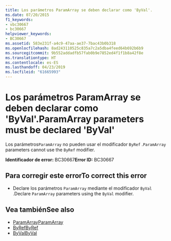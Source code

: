 ```yaml
---
title: Los parámetros ParamArray se deben declarar como 'ByVal'.
ms.date: 07/20/2015
f1_keywords:
- vbc30667
- bc30667
helpviewer_keywords:
- BC30667
ms.assetid: 583e231f-a4c9-47aa-ae37-7bac43b0b318
ms.openlocfilehash: 8ad243110525c835a7c2a5dba4feed64b692b6b9
ms.sourcegitcommit: 9b552addadfb57fab0b9e7852ed4f1f1b8a42f8e
ms.translationtype: HT
ms.contentlocale: es-ES
ms.lasthandoff: 04/23/2019
ms.locfileid: "61665993"
---
```

# <a name="paramarray-parameters-must-be-declared-byval"></a><span data-ttu-id="2ea95-102">Los parámetros ParamArray se deben declarar como 'ByVal'.</span><span class="sxs-lookup"><span data-stu-id="2ea95-102">ParamArray parameters must be declared 'ByVal'</span></span>
<span data-ttu-id="2ea95-103">Los parámetros`ParamArray` no pueden usar el modificador `ByRef` .</span><span class="sxs-lookup"><span data-stu-id="2ea95-103">`ParamArray` parameters cannot use the `ByRef` modifier.</span></span>  
  
 <span data-ttu-id="2ea95-104">**Identificador de error:** BC30667</span><span class="sxs-lookup"><span data-stu-id="2ea95-104">**Error ID:** BC30667</span></span>  
  
## <a name="to-correct-this-error"></a><span data-ttu-id="2ea95-105">Para corregir este error</span><span class="sxs-lookup"><span data-stu-id="2ea95-105">To correct this error</span></span>  
  
- <span data-ttu-id="2ea95-106">Declare los parámetros `ParamArray` mediante el modificador `ByVal` .</span><span class="sxs-lookup"><span data-stu-id="2ea95-106">Declare `ParamArray` parameters using the `ByVal` modifier.</span></span>  
  
## <a name="see-also"></a><span data-ttu-id="2ea95-107">Vea también</span><span class="sxs-lookup"><span data-stu-id="2ea95-107">See also</span></span>

- [<span data-ttu-id="2ea95-108">ParamArray</span><span class="sxs-lookup"><span data-stu-id="2ea95-108">ParamArray</span></span>](../../visual-basic/language-reference/modifiers/paramarray.md)
- [<span data-ttu-id="2ea95-109">ByRef</span><span class="sxs-lookup"><span data-stu-id="2ea95-109">ByRef</span></span>](../../visual-basic/language-reference/modifiers/byref.md)
- [<span data-ttu-id="2ea95-110">ByVal</span><span class="sxs-lookup"><span data-stu-id="2ea95-110">ByVal</span></span>](../../visual-basic/language-reference/modifiers/byval.md)
